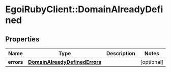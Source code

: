 # EgoiRubyClient::DomainAlreadyDefined

## Properties
Name | Type | Description | Notes
------------ | ------------- | ------------- | -------------
**errors** | [**DomainAlreadyDefinedErrors**](DomainAlreadyDefinedErrors.md) |  | [optional] 


